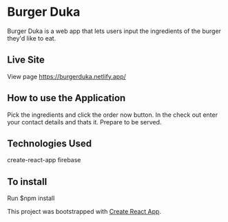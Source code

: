 
#  Burger Duka
Burger Duka is a web app that lets users input the ingredients of the burger they'd like to eat.


## Live Site
View page https://burgerduka.netlify.app/

## How to use the Application
Pick the ingredients and click the order now button. In the check out enter your contact details and thats it.
Prepare to be served.

## Technologies Used

create-react-app
firebase

## To install

Run $npm install 

This project was bootstrapped with [Create React App](https://github.com/facebook/create-react-app).
